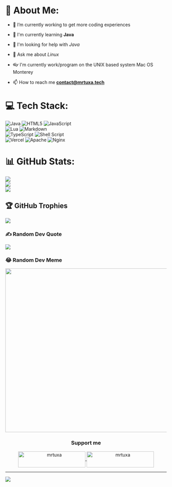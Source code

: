 # 💫 About Me:
- 🔭 I’m currently working to get more coding experiences

- 🌱 I'm currently learning **Java**
- 🤝 I'm looking for help with *Java*
- 💬 Ask me about *Linux*
- 👓 I'm currently work/program on the UNIX based system Mac OS Monterey
- 📫 How to reach me **<a href="mailto:contact@mrtuxa.tech">contact@mrtuxa.tech</a>**


# 💻 Tech Stack:
![Java](https://img.shields.io/badge/java-%23ED8B00.svg?style=for-the-badge&logo=java&logoColor=white) 
![HTML5](https://img.shields.io/badge/html5-%23E34F26.svg?style=for-the-badge&logo=html5&logoColor=white) 
![JavaScript](https://img.shields.io/badge/javascript-%23323330.svg?style=for-the-badge&logo=javascript&logoColor=%23F7DF1E)<br> 
![Lua](https://img.shields.io/badge/lua-%232C2D72.svg?style=for-the-badge&logo=lua&logoColor=white) 
![Markdown](https://img.shields.io/badge/markdown-%23000000.svg?style=for-the-badge&logo=markdown&logoColor=white)<br> 
![TypeScript](https://img.shields.io/badge/typescript-%23007ACC.svg?style=for-the-badge&logo=typescript&logoColor=white) 
![Shell Script](https://img.shields.io/badge/shell_script-%23121011.svg?style=for-the-badge&logo=gnu-bash&logoColor=white) <br>
![Vercel](https://img.shields.io/badge/vercel-%23000000.svg?style=for-the-badge&logo=vercel&logoColor=white) 
![Apache](https://img.shields.io/badge/apache-%23D42029.svg?style=for-the-badge&logo=apache&logoColor=white) 
![Nginx](https://img.shields.io/badge/nginx-%23009639.svg?style=for-the-badge&logo=nginx&logoColor=white)
# 📊 GitHub Stats:
![](https://github-readme-stats.vercel.app/api?username=mrtuxa&theme=dark&hide_border=false&include_all_commits=true&count_private=false)<br/>
![](https://github-readme-streak-stats.herokuapp.com/?user=mrtuxa&theme=dark&hide_border=false)<br/>
![](https://github-readme-stats.vercel.app/api/top-langs/?username=mrtuxa&theme=dark&hide_border=false&include_all_commits=true&count_private=false&layout=compact)

## 🏆 GitHub Trophies
![](https://github-profile-trophy.vercel.app/?username=mrtuxa&theme=radical&no-frame=false&no-bg=true&margin-w=4)

### ✍️ Random Dev Quote
![](https://quotes-github-readme.vercel.app/api?type=horizontal&theme=dark)

### 😂 Random Dev Meme
<img src="https://random-memer.herokuapp.com/" width="512px"/>


<h3 align="center">Support me</h3>

<p align="center"><a href="https://www.buymeacoffee.com/mrtuxa"> <img align="center" src="https://cdn.buymeacoffee.com/buttons/v2/default-yellow.png" height="50" width="210" alt="mrtuxa" /></a><a href="https://ko-fi.com/mrtuxa"> <img align="center" src="https://cdn.ko-fi.com/cdn/kofi3.png?v=3" height="50" width="210" alt="mrtuxa" /></a></p>


---
[![](https://visitcount.itsvg.in/api?id=mrtuxa&icon=0&color=0)](https://visitcount.itsvg.in)
